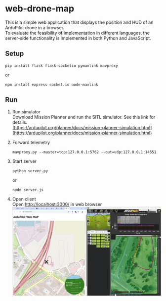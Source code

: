 # web-drone-map
This is a simple web application that displays the position and HUD of an ArduPilot drone in a browser.   
To evaluate the feasibility of implementation in different languages, the server-side functionality is implemented in both Python and JavaScript.

## Setup

```
pip install flask flask-socketio pymavlink mavproxy
```

or

```
npm install express socket.io node-mavlink
```

## Run

1. Run simulator  
   Download Mission Planner and run the SITL simulator. See this link for details.  
   [https://ardupilot.org/planner/docs/mission-planner-simulation.html](https://ardupilot.org/planner/docs/mission-planner-simulation.html)
2. Forward telemetry
    ```
    mavproxy.py --master=tcp:127.0.0.1:5762 --out=udp:127.0.0.1:14551
    ```
   

1. Start server
    ```
    python server.py
    ```

    or

    ```
    node server.js
    ```

3. Open client  
    Open [http://localhost:3000/](http://localhost:3000/) in web browser
    ![alt text](image.png)